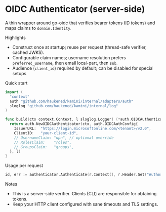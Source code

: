# OIDC Authenticator (server-side)

A thin wrapper around go-oidc that verifies bearer tokens (ID tokens) and maps claims to `domain.Identity`.

Highlights
- Construct once at startup; reuse per request (thread-safe verifier, cached JWKS).
- Configurable claim names; username resolution prefers `preferred_username`, then email local-part, then `sub`.
- Audience (`client_id`) required by default; can be disabled for special setups.

Quick start
```go
import (
  "context"
  auth "github.com/haukened/kamini/internal/adapters/auth"
  sloglog "github.com/haukened/kamini/internal/log"
)

func build(ctx context.Context, l sloglog.Logger) (*auth.OIDCAuthenticator, error) {
  return auth.NewOIDCAuthenticator(ctx, auth.OIDCAuthConfig{
    IssuerURL:  "https://login.microsoftonline.com/<tenant>/v2.0",
    ClientID:   "your-client-id",
    // UsernameClaim: "upn", // optional override
    // RolesClaim:    "roles",
    // GroupsClaim:   "groups",
  }, l)
}
```

Usage per request
```go
id, err := authenticator.Authenticate(r.Context(), r.Header.Get("Authorization"))
```

Notes
- This is a server-side verifier. Clients (CLI) are responsible for obtaining tokens.
- Keep your HTTP client configured with sane timeouts and TLS settings.
